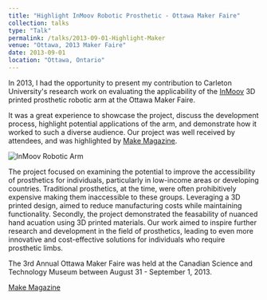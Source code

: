 ```yaml
---
title: "Highlight InMoov Robotic Prosthetic - Ottawa Maker Faire"
collection: talks
type: "Talk"
permalink: /talks/2013-09-01-Highlight-Maker
venue: "Ottawa, 2013 Maker Faire"
date: 2013-09-01
location: "Ottawa, Ontario"
---
```


In 2013, I had the opportunity to present my contribution to Carleton University's research work on evaluating the applicability of the [InMoov](https://inmoov.fr) 3D printed prosthetic robotic arm at the Ottawa Maker Faire.

 It was a great experience to showcase the project, discuss the development process, highlight potential applications of the arm, and demonstrate how it worked to such a diverse audience. Our project was well received by attendees, and was highlighted by [Make Magazine](https://makezine.com/article/maker-news/4000-turn-out-for-ottawa-mini-maker-faire-2013-gallery/). 
 
![InMoov Robotic Arm](https://makezine.com/wp-content/uploads/2013/09/screen-shot-2013-09-02-at-9-09-17-am.png)

 The project focused on examining the potential to improve the accessibility of prosthetics for individuals, particularly in low-income areas or developing countries. Traditional prosthetics, at the time, were often prohibitively expensive making them inaccessible to these groups. Leveraging a 3D printed design, aimed to reduce manufacturing costs while maintaining functionality. Secondly, the project demonstrated the feasability of nuanced hand acuation using 3D printed materials. Our work aimed to inspire further research and development in the field of prosthetics, leading to even more innovative and cost-effective solutions for individuals who require prosthetic limbs.

The 3rd Annual Ottawa Maker Faire was held at the Canadian Science and Technology Museum between August 31 - September 1, 2013.

[Make Magazine](https://makezine.com/article/maker-news/4000-turn-out-for-ottawa-mini-maker-faire-2013-gallery/)

